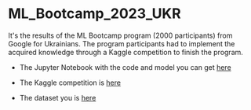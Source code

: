 # ML_Bootcamp_2023_UKR

It's the results of the ML Bootcamp program (2000 participants) from Google for Ukrainians. The program participants had to implement the acquired knowledge through a Kaggle competition to finish the program.


* The Jupyter Notebook with the code and model you can get [here](https://github.com/KainaraDm/ML_Bootcamp_2023_UKR/blob/main/ML_Bootcamp_Competition_2023_for_Ukrainians.ipynb)


* The Kaggle competition is [here](https://www.kaggle.com/competitions/ukraine-ml-bootcamp-2023/overview)


* The dataset you is [here](https://www.kaggle.com/competitions/ukraine-ml-bootcamp-2023/data)
